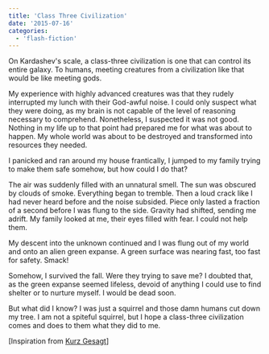 ```yaml
---
title: 'Class Three Civilization'
date: '2015-07-16'
categories:
  - 'flash-fiction'
---
```


On Kardashev's scale, a class-three civilization is one that can control its
entire galaxy. To humans, meeting creatures from a civilization like that would
be like meeting gods.

My experience with highly advanced creatures was that they rudely interrupted my
lunch with their God-awful noise. I could only suspect what they were doing, as
my brain is not capable of the level of reasoning necessary to comprehend.
Nonetheless, I suspected it was not good. Nothing in my life up to that point
had prepared me for what was about to happen. My whole world was about to be
destroyed and transformed into resources they needed.

I panicked and ran around my house frantically, I jumped to my family trying to
make them safe somehow, but how could I do that?

The air was suddenly filled with an unnatural smell. The sun was obscured by
clouds of smoke. Everything began to tremble. Then a loud crack like I had never
heard before and the noise subsided. Piece only lasted a fraction of a second
before I was flung to the side. Gravity had shifted, sending me adrift. My
family looked at me, their eyes filled with fear. I could not help them.

My descent into the unknown continued and I was flung out of my world and onto
an alien green expanse. A green surface was nearing fast, too fast for safety.
Smack!

Somehow, I survived the fall. Were they trying to save me? I doubted that, as
the green expanse seemed lifeless, devoid of anything I could use to find
shelter or to nurture myself. I would be dead soon.

But what did I know? I was just a squirrel and those damn humans cut down my
tree. I am not a spiteful squirrel, but I hope a class-three civilization comes
and does to them what they did to me.

\[Inspiration from [Kurz Gesagt](https://www.youtube.com/user/Kurzgesagt)\]
